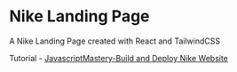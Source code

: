 # Nike Landing Page

A Nike Landing Page created with React and TailwindCSS

Tutorial - [JavascriptMastery-Build and Deploy Nike Website](https://www.youtube.com/watch?v=tS7upsfuxmo&t=7543s)
